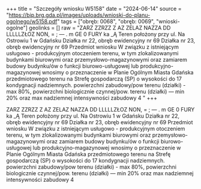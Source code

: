 +++
title = "Szczegóły wniosku W5158"
date = "2024-06-14"
source = "https://bip.brg.gda.pl/images/uploads/wnioski-do-planu-ogolnego/w5158.pdf"
tags = ["obręb: 0068", "obręb: 0069", "wnioski-ogolne"]
geolinks = []
raw = "ZARZ ZZRZZ Z AZ ZELAZ NAZZA DD LLLLLZŁOZ NON, = ; — . m GE 0 FURY  ka _Ą Teren położony przy ul. Na Ostrowiu 1 w Gdańsku Działka nr 22, obręb ewidencyjny nr 69 Działka nr 23, obręb ewidencyjny nr 69 Przedmiot wniosku W związku z istniejącym usługowo - produkcyjnym otoczeniem terenu, w tym zlokalizowanymi budynkami biurowymi oraz przemysłowo-magazynowymi oraz zamiarem budowy budynku/ów o funkcji biurowo-usługowej lub produkcyjno-magazynowej wnosimy o przeznaczenie w Planie Ogólnym Miasta Gdańska przedmiotowego terenu na Strefę gospodarczą (SP) o wysokości do 17 kondygnacji nadziemnych. powierzchni zabudowy/pow terenu (działki) - max 80%, powierzchni biologicznie czynnej/pow. terenu (działki) — min 20% oraz max nadziemnej intensywności zabudowy 4 "
+++

ZARZ ZZRZZ Z AZ ZELAZ NAZZA DD LLLLLZŁOZ NON,
= ; — . m GE 0 FURY 
ka
_Ą
Teren położony przy ul. Na Ostrowiu 1 w Gdańsku
Działka nr 22, obręb ewidencyjny nr 69
Działka nr 23, obręb ewidencyjny nr 69
Przedmiot wniosku
W związku z istniejącym usługowo - produkcyjnym otoczeniem terenu, w tym zlokalizowanymi budynkami
biurowymi oraz przemysłowo-magazynowymi oraz zamiarem budowy budynku/ów o funkcji biurowo-usługowej
lub produkcyjno-magazynowej wnosimy o przeznaczenie w Planie Ogólnym Miasta Gdańska przedmiotowego
terenu na Strefę gospodarczą (SP) o wysokości do 17 kondygnacji nadziemnych. powierzchni zabudowy/pow
terenu (działki) - max 80%, powierzchni biologicznie czynnej/pow. terenu (działki) — min 20% oraz max
nadziemnej intensywności zabudowy 4



